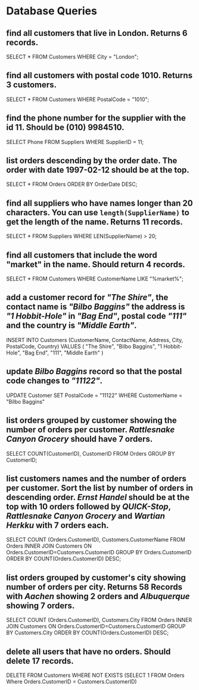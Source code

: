 # Database Queries

## find all customers that live in London. Returns 6 records.
SELECT * FROM Customers WHERE City = "London";

## find all customers with postal code 1010. Returns 3 customers.
SELECT * FROM Customers WHERE PostalCode = "1010";

## find the phone number for the supplier with the id 11. Should be (010) 9984510.
SELECT Phone FROM Suppliers WHERE SupplierID = 11;

## list orders descending by the order date. The order with date 1997-02-12 should be at the top.
SELECT * FROM Orders ORDER BY OrderDate DESC;

## find all suppliers who have names longer than 20 characters. You can use `length(SupplierName)` to get the length of the name. Returns 11 records.
SELECT * FROM Suppliers WHERE LEN(SupplierName) > 20;

## find all customers that include the word "market" in the name. Should return 4 records.
SELECT * FROM Customers WHERE CustomerName LIKE "%market%";

## add a customer record for _"The Shire"_, the contact name is _"Bilbo Baggins"_ the address is _"1 Hobbit-Hole"_ in _"Bag End"_, postal code _"111"_ and the country is _"Middle Earth"_.
INSERT INTO Customers (CustomerName, ContactName, Address, City, PostalCode, Country)
	VALUES (
    	"The Shire",
        "Bilbo Baggins",
        "1 Hobbit-Hole",
        "Bag End",
        "111",
        "Middle Earth"
    )

## update _Bilbo Baggins_ record so that the postal code changes to _"11122"_.
UPDATE Customer SET PostalCode = "11122" WHERE CustomerName = "Bilbo Baggins"

## list orders grouped by customer showing the number of orders per customer. _Rattlesnake Canyon Grocery_ should have 7 orders.
SELECT COUNT(CustomerID), CustomerID
FROM Orders
GROUP BY CustomerID;

## list customers names and the number of orders per customer. Sort the list by number of orders in descending order. _Ernst Handel_ should be at the top with 10 orders followed by _QUICK-Stop_, _Rattlesnake Canyon Grocery_ and _Wartian Herkku_ with 7 orders each.
SELECT COUNT (Orders.CustomerID), Customers.CustomerName
FROM Orders
INNER JOIN Customers ON Orders.CustomerID=Customers.CustomerID
GROUP BY Orders.CustomerID
ORDER BY COUNT(Orders.CustomerID) DESC;

## list orders grouped by customer's city showing number of orders per city. Returns 58 Records with _Aachen_ showing 2 orders and _Albuquerque_ showing 7 orders.
SELECT COUNT (Orders.CustomerID), Customers.City
FROM Orders
INNER JOIN Customers ON Orders.CustomerID=Customers.CustomerID
GROUP BY Customers.City
ORDER BY COUNT(Orders.CustomerID) DESC;

## delete all users that have no orders. Should delete 17 records.
DELETE FROM Customers WHERE NOT EXISTS
	(SELECT 1 FROM Orders Where Orders.CustomerID = Customers.CustomerID)